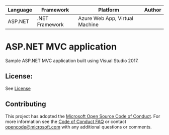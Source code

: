 | Language | Framework | Platform | Author |
| -------- | -------- |--------|--------|
| ASP.NET | .NET Framework | Azure Web App, Virtual Machine| |



# ASP.NET MVC application

Sample ASP.NET MVC application built using Visual Studio 2017.

## License:

See [License](#)

## Contributing





This project has adopted the [Microsoft Open Source Code of Conduct](https://opensource.microsoft.com/codeofconduct/). For more information see the [Code of Conduct FAQ](https://opensource.microsoft.com/codeofconduct/faq/) or contact [opencode@microsoft.com](mailto:opencode@microsoft.com) with any additional questions or comments.

